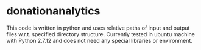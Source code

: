 # donationanalytics

This code is written in python and uses relative paths of input and output files w.r.t. specified directory structure.
Currently tested in ubuntu machine with Python 2.7.12 and does not need any special libraries or environment.
